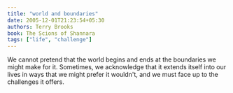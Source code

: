 ```yaml
---
title: "world and boundaries"
date: 2005-12-01T21:23:54+05:30
authors: Terry Brooks
book: The Scions of Shannara
tags: ["life", "challenge"]
---
```

We cannot pretend that the world begins and ends at the boundaries we might make for it. Sometimes, we acknowledge that it extends itself into our lives in ways that we might prefer it wouldn't, and we must face up to the challenges it offers.
